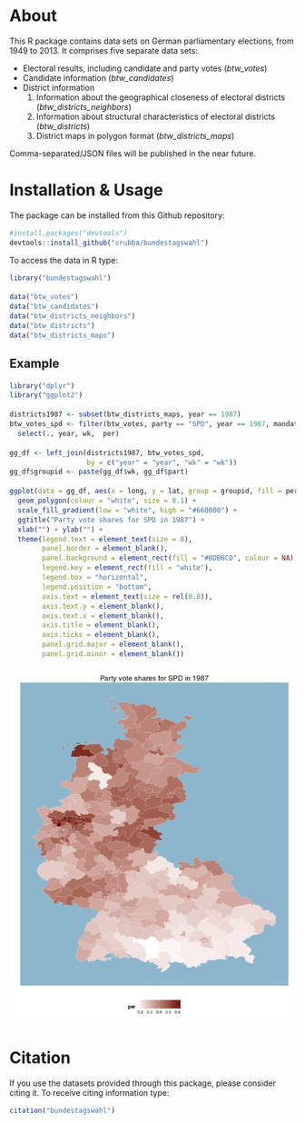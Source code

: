 
# About
This R package contains data sets on German parliamentary elections, from 1949 to 2013. It comprises five separate data sets: 

- Electoral results, including candidate and party votes (*btw_votes*)
- Candidate information (*btw_candidates*)
- District information
  1. Information about the geographical closeness of electoral districts (*btw_districts_neighbors*)
  2. Information about structural characteristics of electoral districts (*btw_districts*)
  2. District maps in polygon format (*btw_districts_maps*)

Comma-separated/JSON files will be published in the near future.

# Installation & Usage
The package can be installed from this Github repository:


```r
#install.packages("devtools")
devtools::install_github("crubba/bundestagswahl")
```

To access the data in R type:


```r
library("bundestagswahl")

data("btw_votes")
data("btw_candidates")
data("btw_districts_neighbors")
data("btw_districts")
data("btw_districts_maps")
```

## Example

```r
library("dplyr")
library("ggplot2")

districts1987 <- subset(btw_districts_maps, year == 1987)
btw_votes_spd <- filter(btw_votes, party == "SPD", year == 1987, mandate == "pvote") %>%
  select(., year, wk,  per)

gg_df <- left_join(districts1987, btw_votes_spd, 
                   by = c("year" = "year", "wk" = "wk"))
gg_df$groupid <- paste(gg_df$wk, gg_df$part)

ggplot(data = gg_df, aes(x = long, y = lat, group = groupid, fill = per)) + 
  geom_polygon(colour = "white", size = 0.1) + 
  scale_fill_gradient(low = "white", high = "#660000") +
  ggtitle("Party vote shares for SPD in 1987") +
  xlab("") + ylab("") +
  theme(legend.text = element_text(size = 8),
        panel.border = element_blank(),
        panel.background = element_rect(fill = "#8DB6CD", colour = NA),
        legend.key = element_rect(fill = "white"),
        legend.box = "horizontal",
        legend.position = "bottom",
        axis.text = element_text(size = rel(0.8)),
        axis.text.y = element_blank(),
        axis.text.x = element_blank(),
        axis.title = element_blank(),
        axis.ticks = element_blank(),
        panel.grid.major = element_blank(),
        panel.grid.minor = element_blank())
```

![](README_files/figure-html/unnamed-chunk-3-1.png)

# Citation
If you use the datasets provided through this package, please consider citing it. To receive citing information type:


```r
citation("bundestagswahl")
```


